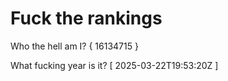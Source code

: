 # Fuck the rankings

Who the hell am I?
{ 16134715 }

What fucking year is it?
[ 2025-03-22T19:53:20Z ]
